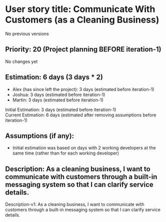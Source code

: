 # User story title: Communicate With Customers (as a Cleaning Business)
No previous versions

## Priority: 20 (Project planning BEFORE iteration-1)
No changes yet

## Estimation: 6 days (3 days * 2)
* Alex (has since left the project): 3 days (estimated before iteration-1)
* Joshua: 3 days (estimated before iteration-1)
* Martin: 3 days (estimated before iteration-1)

Initial Estimation: 3 days (estimated before iteration-1)  
Current Estimation: 6 days (estimated after removing assumptions before iteration-1)

## Assumptions (if any):
* Initial estimation was based on days with 2 working developers at the same time (rather than for each working developer)

## Description: As a cleaning business, I want to communicate with customers through a built-in messaging system so that I can clarify service details.
Description-v1: As a cleaning business, I want to communicate with customers through a built-in messaging system so that I can clarify service details.
